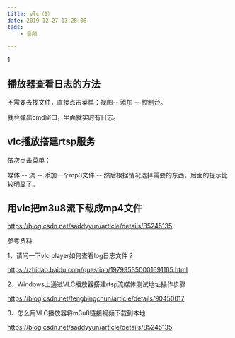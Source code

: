 ```yaml
---
title: vlc（1）
date: 2019-12-27 13:28:08
tags:
	- 音频

---
```


1

## 播放器查看日志的方法

不需要去找文件，直接点击菜单：视图-- 添加 -- 控制台。

就会弹出cmd窗口，里面就实时有日志。

## vlc播放搭建rtsp服务

依次点击菜单：

媒体 -- 流 -- 添加一个mp3文件 -- 然后根据情况选择需要的东西。后面的提示比较明显了。



## 用vlc把m3u8流下载成mp4文件

https://blog.csdn.net/saddyyun/article/details/85245135







参考资料

1、请问一下vlc player如何查看log日志文件？

https://zhidao.baidu.com/question/197995350001691165.html

2、Windows上通过VLC播放器搭建rtsp流媒体测试地址操作步骤

https://blog.csdn.net/fengbingchun/article/details/90450017

3、怎么用VLC播放器将m3u8链接视频下载到本地

https://blog.csdn.net/saddyyun/article/details/85245135
